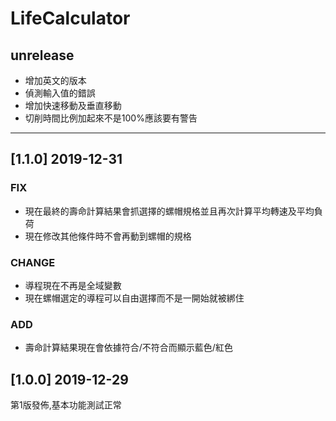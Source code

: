 # LifeCalculator

## unrelease

- 增加英文的版本
- 偵測輸入值的錯誤
- 增加快速移動及垂直移動
- 切削時間比例加起來不是100%應該要有警告

----

## [1.1.0] 2019-12-31

### FIX

- 現在最終的壽命計算結果會抓選擇的螺帽規格並且再次計算平均轉速及平均負荷
- 現在修改其他條件時不會再動到螺帽的規格

### CHANGE

- 導程現在不再是全域變數
- 現在螺帽選定的導程可以自由選擇而不是一開始就被綁住

### ADD

- 壽命計算結果現在會依據符合/不符合而顯示藍色/紅色

## [1.0.0] 2019-12-29

第1版發佈,基本功能測試正常
